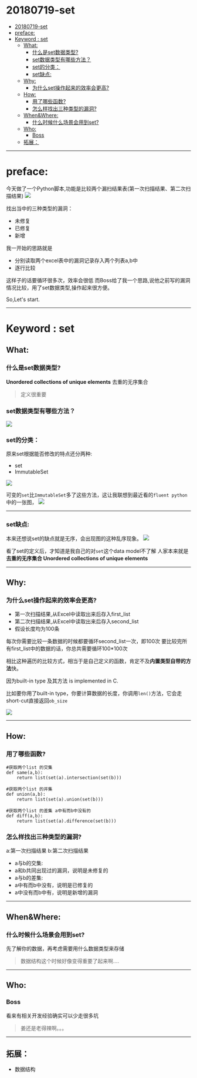 # 20180719-set

<!-- TOC -->

- [20180719-set](#20180719-set)
- [preface:](#preface)
- [Keyword : set](#keyword--set)
    - [What:](#what)
        - [什么是set数据类型?](#什么是set数据类型)
        - [set数据类型有哪些方法？](#set数据类型有哪些方法)
        - [set的分类：](#set的分类)
        - [set缺点:](#set缺点)
    - [Why:](#why)
        - [为什么set操作起来的效率会更高?](#为什么set操作起来的效率会更高)
    - [How:](#how)
        - [用了哪些函数?](#用了哪些函数)
        - [怎么样找出三种类型的漏洞?](#怎么样找出三种类型的漏洞)
    - [When&Where:](#whenwhere)
        - [什么时候什么场景会用到set?](#什么时候什么场景会用到set)
    - [Who:](#who)
        - [Boss](#boss)
    - [拓展：](#拓展)

<!-- /TOC -->

---

# preface:

今天做了一个Python脚本,功能是比较两个漏扫结果表(第一次扫描结果、第二次扫描结果)
![](https://ws1.sinaimg.cn/large/006tNc79gy1ftfmltepoqj30wy09mn8h.jpg)

找出当中的三种类型的漏洞：

- 未修复
- 已修复
- 新增

我一开始的思路就是

- 分别读取两个excel表中的漏洞记录存入两个列表a,b中
- 逐行比较

这样子的话要循环很多次，效率会很低
而Boss给了我一个思路,说他之前写的漏洞情况比较，用了set数据类型,操作起来很方便。

So,Let's start.

---

# Keyword : set

## What:

### 什么是set数据类型?

**Unordered collections of unique elements**
去重的无序集合

> 定义很重要

### set数据类型有哪些方法？

![](https://ws4.sinaimg.cn/large/006tNc79gy1ftfn8uqm38j31bi0gqh5q.jpg)

### set的分类：
原来set根据能否修改的特点还分两种:

- set
- ImmutableSet


![](https://ws2.sinaimg.cn/large/006tNc79gy1ftfnaacywgj31k80gg7qa.jpg)

可变的`set`比`ImmutableSet`多了这些方法，这让我联想到最近看的`fluent python`中的一张图，
![](https://ws4.sinaimg.cn/large/006tNc79gy1ftfnh099rij312e0dkq78.jpg)

---

### set缺点:

本来还想说set的缺点就是无序，会出现图的这种乱序现象。
![](https://ws1.sinaimg.cn/large/006tNc79gy1ftfnjlaeglj30l6052ado.jpg)

看了set的定义后，才知道是我自己的对`set`这个data model不了解
人家本来就是**去重的无序集合 Unordered collections of unique elements**

---

## Why:
### 为什么set操作起来的效率会更高?

- 第一次扫描结果,从Excel中读取出来后存入first_list
- 第二次扫描结果,从Excel中读取出来后存入second_list
- 假设长度均为100条

每次你需要比较一条数据的时候都要循环second_list一次，即100次
要比较完所有first_list中的数据的话，你总共需要循环100*100次

相比这种遍历的比较方式，相当于是自己定义的函数，肯定不及**内置类型自带的方法**快。

因为built-in type 及其方法 is implemented in C.

比如要你用了built-in type，你要计算数据的长度，你调用`len()`方法，它会走short-cut直接返回`ob_size`

![](https://ws3.sinaimg.cn/large/006tNc79gy1ftfnosw5xzj312i05uk18.jpg)

---

## How:

### 用了哪些函数?

```
#获取两个list 的交集
def same(a,b):
    return list(set(a).intersection(set(b)))

#获取两个list 的并集
def union(a,b):
    return list(set(a).union(set(b)))

#获取两个list 的差集 a中有而b中没有的
def diff(a,b):
    return list(set(a).difference(set(b)))
```

### 怎么样找出三种类型的漏洞?

a:第一次扫描结果
b:第二次扫描结果

- a与b的交集:
 - a和b共同出现过的漏洞，说明是未修复的 
- a与b的差集:
 - a中有而b中没有，说明是已修复的
 - a中没有而b中有，说明是新增的漏洞 

---

## When&Where:

### 什么时候什么场景会用到set?

先了解你的数据，再考虑需要用什么数据类型来存储

> 数据结构这个时候好像变得重要了起来啊....


---

## Who:

### Boss

看来有相关开发经验确实可以少走很多坑

> 姜还是老得辣啊。。。

---

## 拓展：

- 数据结构



